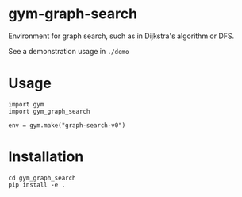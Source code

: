 
# gym-graph-search

Environment for graph search, such as in Dijkstra's algorithm or DFS.

See a demonstration usage in `./demo`

# Usage

```
import gym
import gym_graph_search

env = gym.make("graph-search-v0")
```

# Installation

```
cd gym_graph_search
pip install -e .
```




